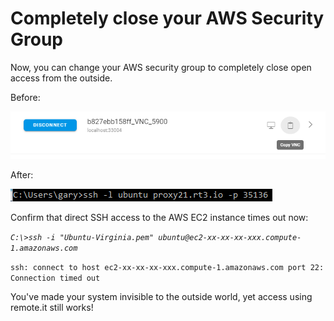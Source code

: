 # Completely close your AWS Security Group

Now, you can change your AWS security group to completely close open access from the outside.

Before:

![](../../.gitbook/assets/image%20%28488%29.png)

After:

![](../../.gitbook/assets/image%20%28179%29.png)

Confirm that direct SSH access to the AWS EC2 instance times out now:

_`C:\>ssh -i "Ubuntu-Virginia.pem" ubuntu@ec2-xx-xx-xx-xxx.compute-1.amazonaws.com`_ 

`ssh: connect to host ec2-xx-xx-xx-xxx.compute-1.amazonaws.com port 22: Connection timed out`

You've made your system invisible to the outside world, yet access using remote.it still works!



